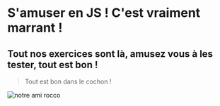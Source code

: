 # S'amuser en JS ! C'est vraiment marrant !

## Tout nos exercices sont là, amusez vous à les tester, tout est bon !

> Tout est bon dans le cochon !

![notre ami rocco](http://i.huffpost.com/gen/3504536/images/a-ROCCO-SIFFREDI-UNIVERSITE-640x468.jpg)

